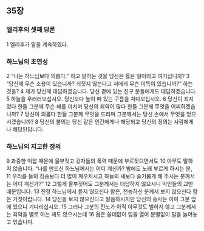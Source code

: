 ## 35장
### 엘리후의 셋째 담론
1 엘리후가 말을 계속하였다.
### 하느님의 초연성
2 “나는 하느님보다 의롭다.” 하고 말하는 것을 당신은 옳은 일이라고 여기십니까?
3 “당신께 무슨 소용이 있습니까? 죄짓지 않는다고 저에게 무슨 이득이 있습니까?” 하는 것을?
4 제가 당신께 대답하겠습니다. 당신 곁에 있는 친구 분들에게도 대답하겠습니다.
5 하늘을 우러러보십시오. 당신보다 높이 떠 있는 구름을 쳐다보십시오.
6 당신이 죄지었다 한들 그분께 무슨 해를 끼치며 당신의 죄악이 많다 한들 그분께 무엇을 어찌하겠습니까?
7 당신이 의롭다 한들 그분께 무엇을 드리며 그분께서는 당신 손에서 무엇을 얻으시겠습니까?
8 당신의 불의는 당신 같은 인간에게나 해당되고 당신의 정의는 사람에게나 해당된답니다.
### 하느님의 지고한 정의
9 과중한 억압 때문에 울부짖고 강자들의 폭력 때문에 부르짖으면서도
10 아무도 말하지 않습니다. “나를 만드신 하느님께서는 어디 계신가? 밤에도 노래 부르게 하시는 분,
11 우리를 들의 짐승보다 더 많이 깨우치시고 하늘의 새보다 슬기롭게 해 주시는 분께서는 어디 계신가?”
12 그렇게 울부짖어도 그분께서는 대답하지 않으시니 악인들의 교만 때문입니다.
13 진정 하느님께서 듣지 않으신다 함은, 전능하신 분께서 보지 않으신다 함은 거짓이랍니다.
14 당신을 보지 않으신다고 말씀하시지만 당신의 송사는 이미 그분 앞에 있으니 기다리십시오.
15 그러나 그분의 진노가 아직 아무것도 벌하지 않고 그분께서는 죄악을 별로 아는 체도 않으시는데
16 욥은 쓸데없이 입을 열어 분별없이 말을 늘어놓고 있습니다.
